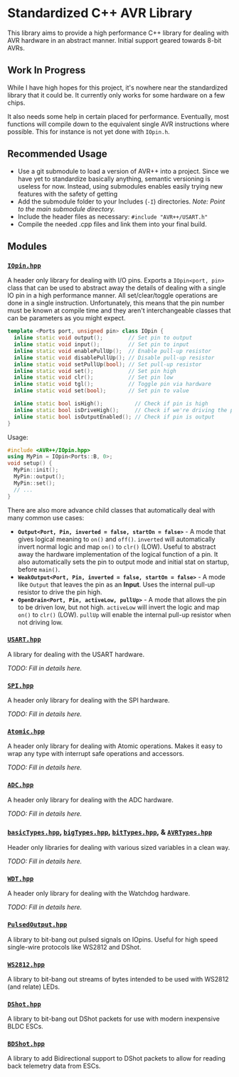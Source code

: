 # Standardized C++ AVR Library

This library aims to provide a high performance C++ library for dealing with AVR hardware in an abstract manner. Initial support geared towards 8-bit AVRs.

## Work In Progress

While I have high hopes for this project, it's nowhere near the standardized library that it could be. It currently only works for some hardware on a few chips.

It also needs some help in certain placed for performance. Eventually, most functions will compile down to the equivalent single AVR instructions where possible. This for instance is not yet done with `IOpin.h`.

## Recommended Usage

- Use a git submodule to load a version of AVR++ into a project. Since we have yet to standardize basically anything, semantic versioning is useless for now. Instead, using submodules enables easily trying new features with the safety of getting
- Add the submodule folder to your Includes (`-I`) directories. _Note: Point to the main submodule directory._
- Include the header files as necessary: `#include "AVR++/USART.h"`
- Compile the needed .cpp files and link them into your final build.

## Modules

### [`IOpin.hpp`](AVR++/IOpin.hpp)

A header only library for dealing with I/O pins.
Exports a `IOpin<port, pin>` class that can be used to abstract away the details of dealing with a single IO pin in a high performance manner.
All set/clear/toggle operations are done in a single instruction.
Unfortunately, this means that the pin number must be known at compile time and they aren't interchangeable classes that can be parameters as you might expect.

```C++
template <Ports port, unsigned pin> class IOpin {
  inline static void output();        // Set pin to output
  inline static void input();         // Set pin to input
  inline static void enablePullUp();  // Enable pull-up resistor
  inline static void disablePullUp(); // Disable pull-up resistor
  inline static void setPullUp(bool); // Set pull-up resistor
  inline static void set();           // Set pin high
  inline static void clr();           // Set pin low
  inline static void tgl();           // Toggle pin via hardware
  inline static void set(bool);       // Set pin to value

  inline static bool isHigh();          // Check if pin is high
  inline static bool isDriveHigh();     // Check if we're driving the pin high
  inline static bool isOutputEnabled(); // Check if pin is output
}
```

Usage:

```C++
#include <AVR++/IOpin.hpp>
using MyPin = IOpin<Ports::B, 0>;
void setup() {
  MyPin::init();
  MyPin::output();
  MyPin::set();
  // ...
}
```

There are also more advance child classes that automatically deal with many common use cases:

- **`Output<Port, Pin, inverted = false, startOn = false>`** - A mode that gives logical meaning to `on()` and `off()`.
  `inverted` will automatically invert normal logic and map `on()` to `clr()` (LOW).
  Useful to abstract away the hardware implementation of the logical function of a pin.
  It also automatically sets the pin to output mode and initial stat on startup, before `main()`.
- **`WeakOutput<Port, Pin, inverted = false, startOn = false>`** - A mode like `Output` that leaves the pin as an **Input**.
  Uses the internal pull-up resistor to drive the pin high.
- **`OpenDrain<Port, Pin, activeLow, pullUp>`** - A mode that allows the pin to be driven low, but not high.
  `activeLow` will invert the logic and map `on()` to `clr()` (LOW).
  `pullUp` will enable the internal pull-up resistor when not driving low.

### [`USART.hpp`](AVR++/USART.hpp)

A library for dealing with the USART hardware.

_TODO: Fill in details here._

### [`SPI.hpp`](AVR++/SPI.hpp)

A header only library for dealing with the SPI hardware.

_TODO: Fill in details here._

### [`Atomic.hpp`](AVR++/Atomic.hpp)

A header only library for dealing with Atomic operations.
Makes it easy to wrap any type with interrupt safe operations and accessors.

_TODO: Fill in details here._

### [`ADC.hpp`](AVR++/ADC.hpp)

A header only library for dealing with the ADC hardware.

_TODO: Fill in details here._

### [`basicTypes.hpp`](AVR++/basicTypes.hpp), [`bigTypes.hpp`](AVR++/bigTypes.hpp), [`bitTypes.hpp`](AVR++/bitTypes.hpp), & [`AVRTypes.hpp`](AVR++/AVRTypes.hpp)

Header only libraries for dealing with various sized variables in a clean way.

_TODO: Fill in details here._

### [`WDT.hpp`](AVR++/WDT.hpp)

A header only library for dealing with the Watchdog hardware.

_TODO: Fill in details here._

### [`PulsedOutput.hpp`](AVR++/PulsedOutput.hpp)

A library to bit-bang out pulsed signals on IOpins.
Useful for high speed single-wire protocols like WS2812 and DShot.

### [`WS2812.hpp`](AVR++/WS2812.hpp)

A library to bit-bang out streams of bytes intended to be used with WS2812 (and relate) LEDs.

### [`DShot.hpp`](AVR++/DShot.hpp)

A library to bit-bang out DShot packets for use with modern inexpensive BLDC ESCs.

### [`BDShot.hpp`](AVR++/BDShot.hpp)

A library to add Bidirectional support to DShot packets to allow for reading back telemetry data from ESCs.
